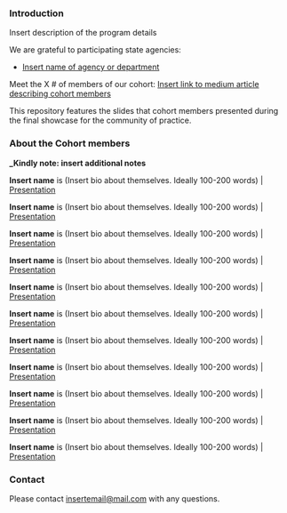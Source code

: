 ### Introduction
Insert description of the program details  

We are grateful to participating state agencies:
- [Insert name of agency or department](https://google.com)


Meet the X # of members of our cohort: [Insert link to medium article describing cohort members](https://google.com) 

This repository features the slides that cohort members presented during the final showcase for the community of practice. 

### About the Cohort members
**_Kindly note: insert additional notes**

**Insert name** is (Insert bio about themselves. Ideally 100-200 words) | [Presentation](insert_pdf_link.pdf)

**Insert name** is (Insert bio about themselves. Ideally 100-200 words) | [Presentation](insert_pdf_link.pdf)

**Insert name** is (Insert bio about themselves. Ideally 100-200 words) | [Presentation](insert_pdf_link.pdf)

**Insert name** is (Insert bio about themselves. Ideally 100-200 words) | [Presentation](insert_pdf_link.pdf)

**Insert name** is (Insert bio about themselves. Ideally 100-200 words) | [Presentation](insert_pdf_link.pdf)

**Insert name** is (Insert bio about themselves. Ideally 100-200 words) | [Presentation](insert_pdf_link.pdf)

**Insert name** is (Insert bio about themselves. Ideally 100-200 words) | [Presentation](insert_pdf_link.pdf)

**Insert name** is (Insert bio about themselves. Ideally 100-200 words) | [Presentation](insert_pdf_link.pdf)

**Insert name** is (Insert bio about themselves. Ideally 100-200 words) | [Presentation](insert_pdf_link.pdf)

**Insert name** is (Insert bio about themselves. Ideally 100-200 words) | [Presentation](insert_pdf_link.pdf)

**Insert name** is (Insert bio about themselves. Ideally 100-200 words) | [Presentation](insert_pdf_link.pdf)



### Contact
Please contact [insertemail@mail.com](mailto:email@email.com) with any questions.
